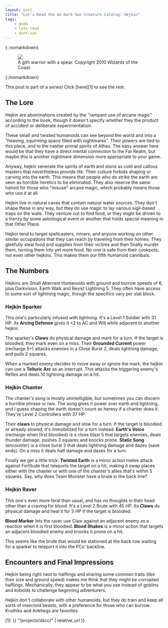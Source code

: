 ```yaml
---
layout: post
title: "Let's Read the 4e Dark Sun Creature Catalog: Hejkin"
tags:
    - dnd4
    - lets-read
    - dark-sun
---
```


{::nomarkdown}
<figure class="center">
  <img src="{{ "/assets/wir-dscc-hejkin.png" | absolute_url }}"/>
  <figcaption>
    A gith warrior with a spear.
    Copyright 2010 Wizards of the Coast.
  </figcaption>
</figure>
{:/nomarkdown}

This post is part of a series! Click [here][1] to see the rest.

## The Lore

Hejkin are abominations created by the "rampant use of arcane magic" according
to the book, though it doesn't specify whether they the product of accident or
deliberate experimentation.

These small and twisted humanoids can see beyond the world and into a "heaving,
squirming space filled with nightmares". Their powers are tied to this place,
and to the nastier primal spirits of Athas. The easy answer here would be that
they have a direct mental connection to the Far Realm, but maybe this is another
nightmare dimension more appropriate to your game.

Anyway, hejkin venerate the spirits of earth and stone as cold and callous
masters that nevertheless provide life. Their culture forbids shaping or carving
into the earth. This means that people who do strike the earth are seen as
horrible heretics to be eliminated. They also reserve the same hatred for those
who "misuse" arcane magic, which probably means those who use it at all.

Hejkin live in natural caves that contain natural water sources. They don't
shape these in any way, but they do use magic to lay various sigil-based traps
on the walls. They venture out to find food, or they might be driven to a frenzy
by some astrological event or another that holds special meaning in that Other
Place.

Hejkin tend to target spellcasters, miners, and anyone working on other similar
occupations that they can reach by traveling from their homes. They gleefully
steal food and supplies from their victims and then finally murder them, turning
them into yet more food. No one is safe from their cookpots, not even other
hejkins. This makes them our fifth humanoid cannibals.


## The Numbers

Hejkins are Small Aberrant Humanoids with ground and burrow speeds of 6, plus
Darkvision, Earth Walk and Resist Lightning 5. They often have access to some
sort of lightning magic, though the specifics vary per stat block.

### Hejkin Sparker

This one's particularly infused with lightning. It's a Level 1 Soldier with 31
HP. Its **Arcing Defense** gives it +2 to AC and Will while adjacent to another
hejkin.

The sparker's **Claws** do physical damage and mark for a turn. If the target is
bloodied, they mark even on a miss. Their **Grounded Current** power (recharge
5+) attacks enemies in a Close Burst 2, deals lightning damage, and pulls 2
squares.

When a marked enemy decides to move away or ignore the mark, the hejkin can use
a **Telluric Arc** as an interrupt. This attacks the triggering enemy's Reflex
and deals 10 lightning damage on a hit.

### Hejkin Chanter

The chanter's song is mostly unintelligible, but sometimes you can discern a
horrible phrase or two. The song gives it power over earth and lightning, and I
guess shaping the earth doesn't count as heresy if a chanter does it. They're
Level 2 Controllers with 37 HP.

Their **claws** to physical damage and slow for a turn. If the target is
bloodied or already slowed, it's immobilized for a turn instead. **Earth's
Voice** (recharge when first bloodied) is a close blast 5 that targets enemies,
deals thunder damage, pushes 3 squares and knocks prone. **Static Song**
(encounter) is a close burst 3 that deals lightning damage and dazes (save
ends). On a miss it deals half damage and dazes for a turn.

Finally we get a little trick: **Twisted Earth** is a minor action melee attack
against Fortitude that teleports the target on a hit, making it swap places
either with the chanter or with one of the chanter's allies that's within 5
squares. Say, why does Team Monster have a brute in the back line?

### Hejkin Raver

This one's even more feral than usual, and has no thoughts in their head other
than a craving for blood. It's a Level 2 Brute with 45 HP. Its **Claws** do
physical damage and heal it for 3 HP if the target is bloodied.

**Blood Marker** lets the raver use Claw against an adjacent enemy as a reaction
when it is first bloodied. **Blood Shakes** is a minor action that targets an
adjacent bloodied enemy and knocks it prone on a hit.

This seems like the brute that would be stationed at the back row waiting for a
sparker to teleport it into the PCs' backline.

## Encounters and Final Impressions

Hejkin being right next to halflings and sharing some common traits (like their
size and ground speed) makes me think that they might be corrupted
halflings. Mechanically, they appear to be what you use instead of goblins and
kobolds to challenge beginning adventurers.

Hejkin don't collaborate with other humanoids, but they do train and keep all
sorts of insectoid beasts, with a preference for those who can burrow. Kruthiks
and Ankhegs are favorites.

[1]: {{ "/projects/dscc/" | relative_url }}

